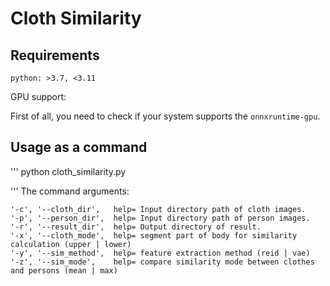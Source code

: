 # Cloth Similarity

## Requirements

```
python: >3.7, <3.11
```


GPU support:

First of all, you need to check if your system supports the `onnxruntime-gpu`.

## Usage as a command

'''
python cloth_similarity.py

'''
The command arguments:

    '-c', '--cloth_dir',   help= Input directory path of cloth images.
    '-p', '--person_dir',  help= Input directory path of person images.
    '-r', '--result_dir',  help= Output directory of result.
    '-x', '--cloth_mode',  help= segment part of body for similarity calculation (upper | lower)
    '-y', '--sim_method',  help= feature extraction method (reid | vae)
    '-z', '--sim_mode',    help= compare similarity mode between clothes and persons (mean | max)

